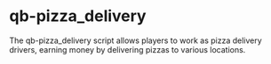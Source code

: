 # qb-pizza_delivery
The qb-pizza_delivery script allows players to work as pizza delivery drivers, earning money by delivering pizzas to various locations.
